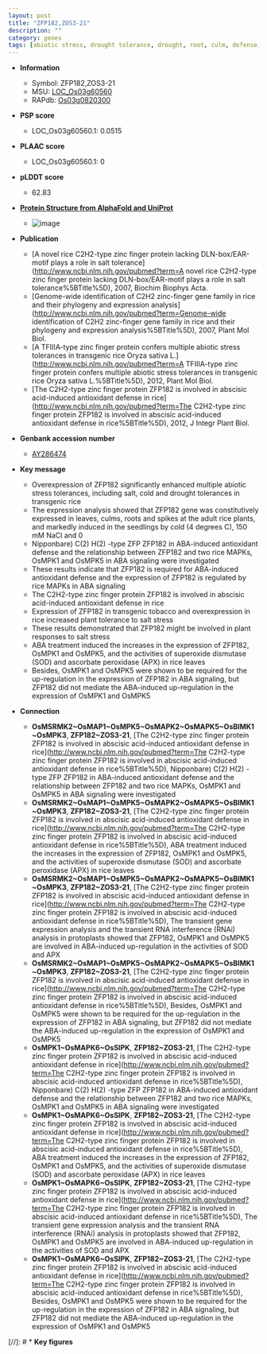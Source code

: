 ```yaml
---
layout: post
title: "ZFP182,ZOS3-21"
description: ""
category: genes
tags: [abiotic stress, drought tolerance, drought, root, culm, defense, salt,  ABA , salt stress, seedling]
---
```


* **Information**  
    + Symbol: ZFP182,ZOS3-21  
    + MSU: [LOC_Os03g60560](http://rice.plantbiology.msu.edu/cgi-bin/ORF_infopage.cgi?orf=LOC_Os03g60560)  
    + RAPdb: [Os03g0820300](http://rapdb.dna.affrc.go.jp/viewer/gbrowse_details/irgsp1?name=Os03g0820300)  

* **PSP score**  
    + LOC_Os03g60560.1: 0.0515 

* **PLAAC score**  
    + LOC_Os03g60560.1: 0 

* **pLDDT score**
    + 62.83

* **[Protein Structure from AlphaFold and UniProt](https://www.uniprot.org/uniprotkb/Q84T96/entry#structure)**
    + ![image](https://ricepsp.github.io/images/Q8/AF-Q84T96-F1.png)

* **Publication**  
    + [A novel rice C2H2-type zinc finger protein lacking DLN-box/EAR-motif plays a role in salt tolerance](http://www.ncbi.nlm.nih.gov/pubmed?term=A novel rice C2H2-type zinc finger protein lacking DLN-box/EAR-motif plays a role in salt tolerance%5BTitle%5D), 2007, Biochim Biophys Acta.
    + [Genome-wide identification of C2H2 zinc-finger gene family in rice and their phylogeny and expression analysis](http://www.ncbi.nlm.nih.gov/pubmed?term=Genome-wide identification of C2H2 zinc-finger gene family in rice and their phylogeny and expression analysis%5BTitle%5D), 2007, Plant Mol Biol.
    + [A TFIIIA-type zinc finger protein confers multiple abiotic stress tolerances in transgenic rice Oryza sativa L.](http://www.ncbi.nlm.nih.gov/pubmed?term=A TFIIIA-type zinc finger protein confers multiple abiotic stress tolerances in transgenic rice Oryza sativa L.%5BTitle%5D), 2012, Plant Mol Biol.
    + [The C2H2-type zinc finger protein ZFP182 is involved in abscisic acid-induced antioxidant defense in rice](http://www.ncbi.nlm.nih.gov/pubmed?term=The C2H2-type zinc finger protein ZFP182 is involved in abscisic acid-induced antioxidant defense in rice%5BTitle%5D), 2012, J Integr Plant Biol.

* **Genbank accession number**  
    + [AY286474](http://www.ncbi.nlm.nih.gov/nuccore/AY286474)

* **Key message**  
    + Overexpression of ZFP182 significantly enhanced multiple abiotic stress tolerances, including salt, cold and drought tolerances in transgenic rice
    + The expression analysis showed that ZFP182 gene was constitutively expressed in leaves, culms, roots and spikes at the adult rice plants, and markedly induced in the seedlings by cold (4 degrees C), 150 mM NaCl and 0
    + Nipponbare) C(2) H(2) -type ZFP ZFP182 in ABA-induced antioxidant defense and the relationship between ZFP182 and two rice MAPKs, OsMPK1 and OsMPK5 in ABA signaling were investigated
    + These results indicate that ZFP182 is required for ABA-induced antioxidant defense and the expression of ZFP182 is regulated by rice MAPKs in ABA signaling
    + The C2H2-type zinc finger protein ZFP182 is involved in abscisic acid-induced antioxidant defense in rice
    + Expression of ZFP182 in transgenic tobacco and overexpression in rice increased plant tolerance to salt stress
    + These results demonstrated that ZFP182 might be involved in plant responses to salt stress
    + ABA treatment induced the increases in the expression of ZFP182, OsMPK1 and OsMPK5, and the activities of superoxide dismutase (SOD) and ascorbate peroxidase (APX) in rice leaves
    + Besides, OsMPK1 and OsMPK5 were shown to be required for the up-regulation in the expression of ZFP182 in ABA signaling, but ZFP182 did not mediate the ABA-induced up-regulation in the expression of OsMPK1 and OsMPK5

* **Connection**  
    + __OsMSRMK2~OsMAP1~OsMPK5~OsMAPK2~OsMAPK5~OsBIMK1~OsMPK3__, __ZFP182~ZOS3-21__, [The C2H2-type zinc finger protein ZFP182 is involved in abscisic acid-induced antioxidant defense in rice](http://www.ncbi.nlm.nih.gov/pubmed?term=The C2H2-type zinc finger protein ZFP182 is involved in abscisic acid-induced antioxidant defense in rice%5BTitle%5D), Nipponbare) C(2) H(2) -type ZFP ZFP182 in ABA-induced antioxidant defense and the relationship between ZFP182 and two rice MAPKs, OsMPK1 and OsMPK5 in ABA signaling were investigated
    + __OsMSRMK2~OsMAP1~OsMPK5~OsMAPK2~OsMAPK5~OsBIMK1~OsMPK3__, __ZFP182~ZOS3-21__, [The C2H2-type zinc finger protein ZFP182 is involved in abscisic acid-induced antioxidant defense in rice](http://www.ncbi.nlm.nih.gov/pubmed?term=The C2H2-type zinc finger protein ZFP182 is involved in abscisic acid-induced antioxidant defense in rice%5BTitle%5D), ABA treatment induced the increases in the expression of ZFP182, OsMPK1 and OsMPK5, and the activities of superoxide dismutase (SOD) and ascorbate peroxidase (APX) in rice leaves
    + __OsMSRMK2~OsMAP1~OsMPK5~OsMAPK2~OsMAPK5~OsBIMK1~OsMPK3__, __ZFP182~ZOS3-21__, [The C2H2-type zinc finger protein ZFP182 is involved in abscisic acid-induced antioxidant defense in rice](http://www.ncbi.nlm.nih.gov/pubmed?term=The C2H2-type zinc finger protein ZFP182 is involved in abscisic acid-induced antioxidant defense in rice%5BTitle%5D), The transient gene expression analysis and the transient RNA interference (RNAi) analysis in protoplasts showed that ZFP182, OsMPK1 and OsMPK5 are involved in ABA-induced up-regulation in the activities of SOD and APX
    + __OsMSRMK2~OsMAP1~OsMPK5~OsMAPK2~OsMAPK5~OsBIMK1~OsMPK3__, __ZFP182~ZOS3-21__, [The C2H2-type zinc finger protein ZFP182 is involved in abscisic acid-induced antioxidant defense in rice](http://www.ncbi.nlm.nih.gov/pubmed?term=The C2H2-type zinc finger protein ZFP182 is involved in abscisic acid-induced antioxidant defense in rice%5BTitle%5D), Besides, OsMPK1 and OsMPK5 were shown to be required for the up-regulation in the expression of ZFP182 in ABA signaling, but ZFP182 did not mediate the ABA-induced up-regulation in the expression of OsMPK1 and OsMPK5
    + __OsMPK1~OsMAPK6~OsSIPK__, __ZFP182~ZOS3-21__, [The C2H2-type zinc finger protein ZFP182 is involved in abscisic acid-induced antioxidant defense in rice](http://www.ncbi.nlm.nih.gov/pubmed?term=The C2H2-type zinc finger protein ZFP182 is involved in abscisic acid-induced antioxidant defense in rice%5BTitle%5D), Nipponbare) C(2) H(2) -type ZFP ZFP182 in ABA-induced antioxidant defense and the relationship between ZFP182 and two rice MAPKs, OsMPK1 and OsMPK5 in ABA signaling were investigated
    + __OsMPK1~OsMAPK6~OsSIPK__, __ZFP182~ZOS3-21__, [The C2H2-type zinc finger protein ZFP182 is involved in abscisic acid-induced antioxidant defense in rice](http://www.ncbi.nlm.nih.gov/pubmed?term=The C2H2-type zinc finger protein ZFP182 is involved in abscisic acid-induced antioxidant defense in rice%5BTitle%5D), ABA treatment induced the increases in the expression of ZFP182, OsMPK1 and OsMPK5, and the activities of superoxide dismutase (SOD) and ascorbate peroxidase (APX) in rice leaves
    + __OsMPK1~OsMAPK6~OsSIPK__, __ZFP182~ZOS3-21__, [The C2H2-type zinc finger protein ZFP182 is involved in abscisic acid-induced antioxidant defense in rice](http://www.ncbi.nlm.nih.gov/pubmed?term=The C2H2-type zinc finger protein ZFP182 is involved in abscisic acid-induced antioxidant defense in rice%5BTitle%5D), The transient gene expression analysis and the transient RNA interference (RNAi) analysis in protoplasts showed that ZFP182, OsMPK1 and OsMPK5 are involved in ABA-induced up-regulation in the activities of SOD and APX
    + __OsMPK1~OsMAPK6~OsSIPK__, __ZFP182~ZOS3-21__, [The C2H2-type zinc finger protein ZFP182 is involved in abscisic acid-induced antioxidant defense in rice](http://www.ncbi.nlm.nih.gov/pubmed?term=The C2H2-type zinc finger protein ZFP182 is involved in abscisic acid-induced antioxidant defense in rice%5BTitle%5D), Besides, OsMPK1 and OsMPK5 were shown to be required for the up-regulation in the expression of ZFP182 in ABA signaling, but ZFP182 did not mediate the ABA-induced up-regulation in the expression of OsMPK1 and OsMPK5

[//]: # * **Key figures**  


